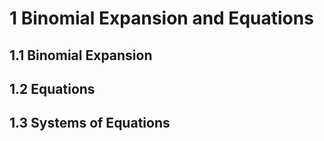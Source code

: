 # 1 Binomial Expansion and Equations

## 1.1 Binomial Expansion

## 1.2 Equations

## 1.3 Systems of Equations